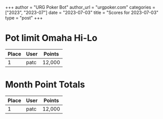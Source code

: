 +++
author = "URG Poker Bot"
author_url = "urgpoker.com"
categories = ["2023", "2023-07"]
date = "2023-07-03"
title = "Scores for 2023-07-03"
type = "post"
+++
# Pot limit Omaha Hi-Lo

| Place | User | Points |
|-------|------|--------|
| 1 | patc | 12,000 |

# Month Point Totals

| Place | User | Points |
|-------|------|--------|
| 1 | patc | 12,000 |
